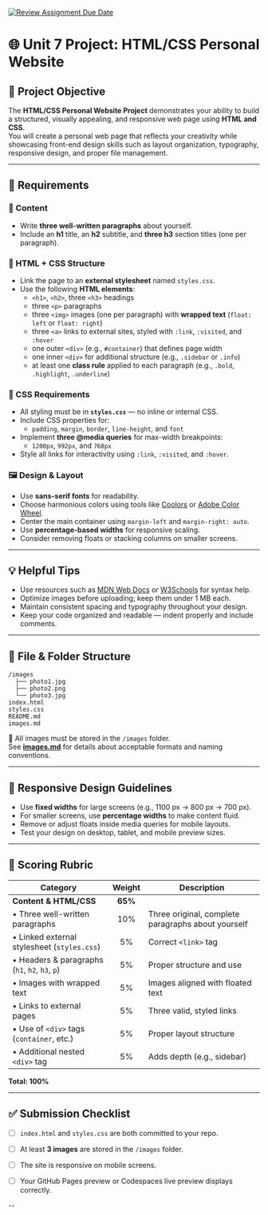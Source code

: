 [![Review Assignment Due Date](https://classroom.github.com/assets/deadline-readme-button-22041afd0340ce965d47ae6ef1cefeee28c7c493a6346c4f15d667ab976d596c.svg)](https://classroom.github.com/a/HfhHxEu4)
# 🌐 Unit 7 Project: HTML/CSS Personal Website

## 🎯 Project Objective
The **HTML/CSS Personal Website Project** demonstrates your ability to build a structured, visually appealing, and responsive web page using **HTML and CSS**.  
You will create a personal web page that reflects your creativity while showcasing front-end design skills such as layout organization, typography, responsive design, and proper file management.

---

## 🧱 Requirements

### 🧩 Content
- Write **three well-written paragraphs** about yourself.
- Include an **h1** title, an **h2** subtitle, and **three h3** section titles (one per paragraph).

### 🎨 HTML + CSS Structure
- Link the page to an **external stylesheet** named `styles.css`.
- Use the following **HTML elements**:
  - `<h1>`, `<h2>`, three `<h3>` headings  
  - three `<p>` paragraphs  
  - three `<img>` images (one per paragraph) with **wrapped text** (`float: left` or `float: right`)  
  - three `<a>` links to external sites, styled with `:link`, `:visited`, and `:hover`  
  - one outer `<div>` (e.g., `#container`) that defines page width  
  - one inner `<div>` for additional structure (e.g., `.sidebar` or `.info`)  
  - at least one **class rule** applied to each paragraph (e.g., `.bold`, `.highlight`, `.underline`)

### 🧾 CSS Requirements
- All styling must be in **`styles.css`** — no inline or internal CSS.
- Include CSS properties for:
  - `padding`, `margin`, `border`, `line-height`, and `font`
- Implement **three @media queries** for max-width breakpoints:
  - `1200px`, `992px`, and `768px`
- Style all links for interactivity using `:link`, `:visited`, and `:hover`.

### 🖼️ Design & Layout
- Use **sans-serif fonts** for readability.
- Choose harmonious colors using tools like [Coolors](https://coolors.co) or [Adobe Color Wheel](https://color.adobe.com/).
- Center the main container using `margin-left` and `margin-right: auto`.
- Use **percentage-based widths** for responsive scaling.
- Consider removing floats or stacking columns on smaller screens.

---

## 💡 Helpful Tips
- Use resources such as [MDN Web Docs](https://developer.mozilla.org/en-US/docs/Web/CSS) or [W3Schools](https://www.w3schools.com/css/) for syntax help.
- Optimize images before uploading; keep them under 1 MB each.
- Maintain consistent spacing and typography throughout your design.
- Keep your code organized and readable — indent properly and include comments.

---

## 🧠 File & Folder Structure

```
/images
  ├── photo1.jpg
  ├── photo2.png
  └── photo3.jpg
index.html
styles.css
README.md
images.md
```

📁 All images must be stored in the `/images` folder.  
See **[images.md](./images.md)** for details about acceptable formats and naming conventions.

---

## 📱 Responsive Design Guidelines
- Use **fixed widths** for large screens (e.g., 1100 px → 800 px → 700 px).
- For smaller screens, use **percentage widths** to make content fluid.
- Remove or adjust floats inside media queries for mobile layouts.
- Test your design on desktop, tablet, and mobile preview sizes.

---

## 🧮 Scoring Rubric

| Category | Weight | Description |
|-----------|:------:|-------------|
| **Content & HTML/CSS** | **65%** |  |
|   • Three well-written paragraphs | 10% | Three original, complete paragraphs about yourself |
|   • Linked external stylesheet (`styles.css`) | 5% | Correct `<link>` tag |
|   • Headers & paragraphs (`h1`, `h2`, `h3`, `p`) | 5% | Proper structure and use |
|   • Images with wrapped text | 5% | Images aligned with floated text |
|   • Links to external pages | 5% | Three valid, styled links |
|   • Use of `<div>` tags (`container`, etc.) | 5% | Proper layout structure |
|   • Additional nested `<div>` tag | 5% | Adds depth (e.g., sidebar) |

**Total: 100%**

---

## ✅ Submission Checklist
- [ ] `index.html` and `styles.css` are both committed to your repo.  
- [ ] At least **3 images** are stored in the `/images` folder.  


- [ ] The site is responsive on mobile screens.  

- [ ] Your GitHub Pages preview or Codespaces live preview displays correctly.

--
